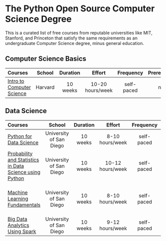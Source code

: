 # The Python Open Source Computer Science Degree

This is a curated list of free courses from reputable universities like MIT, Stanford, and Princeton that satisfy the same requirements as an undergraduate Computer Science degree, minus general education.

## Computer Science Basics

Courses | School | Duration | Effort | Frequency | Prerequisites | Done?
:-- | :--: | :--: | :--: | :--: | :--: | :--:
[Intro to Computer Science](https://www.edx.org/course/cs50s-introduction-computer-science-harvardx-cs50x) | Harvard | 10 weeks | 10-20 hours/week | self-paced | none | No

## Data Science

Courses | School | Duration | Effort | Frequency | Prerequisites | Done?
:-- | :--: | :--: | :--: | :--: | :--: | :--:
[Python for Data Science](https://www.edx.org/course/python-for-data-science-2) | University of San Diego | 10 weeks | 8-10 hours/week | self-paced | basic programming knowledge | No
[Probability and Statistics in Data Science using Python](https://www.edx.org/course/probability-and-statistics-in-data-science-using-p) | University of San Diego | 10 weeks | 10-12 hours/week | self-paced | Python for Data Science | No
[Machine Learning Fundamentals](https://www.edx.org/course/machine-learning-fundamentals-2) | University of San Diego | 10 weeks | 8-10 hours/week | self-paced | Probability and Statistics in Data Science using Python | No
[Big Data Analytics Using Spark](https://www.edx.org/course/big-data-analytics-using-spark) | University of San Diego | 10 weeks | 9-12 hours/week | self-paced | Machine Learning Fundamentals | No
